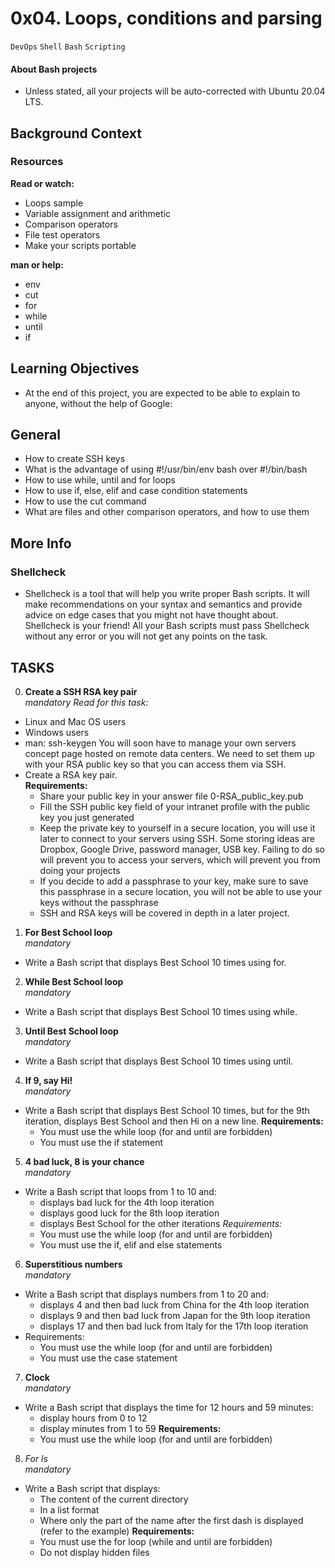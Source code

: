 # 0x04. Loops, conditions and parsing
`DevOps` `Shell` `Bash` `Scripting`

#### About Bash projects
- Unless stated, all your projects will be auto-corrected with Ubuntu 20.04 LTS.

## Background Context
### Resources
**Read or watch:**
- Loops sample
- Variable assignment and arithmetic
- Comparison operators
- File test operators
- Make your scripts portable

**man or help:**
- env
- cut
- for
- while
- until
- if

## Learning Objectives
- At the end of this project, you are expected to be able to explain to anyone, without the help of Google:

## General
- How to create SSH keys
- What is the advantage of using #!/usr/bin/env bash over #!/bin/bash
- How to use while, until and for loops
- How to use if, else, elif and case condition statements
- How to use the cut command
- What are files and other comparison operators, and how to use them

## More Info
### Shellcheck
- Shellcheck is a tool that will help you write proper Bash scripts. It will make recommendations on your syntax and semantics and provide advice on edge cases that you might not have thought about. Shellcheck is your friend! All your Bash scripts must pass Shellcheck without any error or you will not get any points on the task.

## TASKS
0. **Create a SSH RSA key pair** <br>
*mandatory*
*Read for this task:*
- Linux and Mac OS users
- Windows users
- man: ssh-keygen
You will soon have to manage your own servers concept page hosted on remote data centers. We need to set them up with your RSA public key so that you can access them via SSH.
- Create a RSA key pair.<br>
**Requirements:**
  - Share your public key in your answer file 0-RSA_public_key.pub
  - Fill the SSH public key field of your intranet profile with the public key you just generated
  - Keep the private key to yourself in a secure location, you will use it later to connect to your servers using SSH. Some storing ideas are Dropbox, Google Drive, password manager, USB key. Failing to do so will prevent you to access your servers, which will prevent you from doing your projects
  - If you decide to add a passphrase to your key, make sure to save this passphrase in a secure location, you will not be able to use your keys without the passphrase
  - SSH and RSA keys will be covered in depth in a later project.

1. **For Best School loop** <br>
*mandatory*
- Write a Bash script that displays Best School 10 times using for.

2. **While Best School loop** <br>
*mandatory*
- Write a Bash script that displays Best School 10 times using while.

3. **Until Best School loop** <br>
*mandatory*
- Write a Bash script that displays Best School 10 times using until.

4. **If 9, say Hi!** <br>
*mandatory*
- Write a Bash script that displays Best School 10 times, but for the 9th iteration, displays Best School and then Hi on a new line.
**Requirements:**
  - You must use the while loop (for and until are forbidden)
  - You must use the if statement

5. **4 bad luck, 8 is your chance** <br>
*mandatory*
- Write a Bash script that loops from 1 to 10 and:
  - displays bad luck for the 4th loop iteration
  - displays good luck for the 8th loop iteration
  - displays Best School for the other iterations
*Requirements:*<br>
  - You must use the while loop (for and until are forbidden)
  - You must use the if, elif and else statements

6. **Superstitious numbers** <br>
*mandatory*
- Write a Bash script that displays numbers from 1 to 20 and:
  - displays 4 and then bad luck from China for the 4th loop iteration
  - displays 9 and then bad luck from Japan for the 9th loop iteration
  - displays 17 and then bad luck from Italy for the 17th loop iteration
- Requirements:
  - You must use the while loop (for and until are forbidden)
  - You must use the case statement

7. **Clock** <br>
*mandatory*
- Write a Bash script that displays the time for 12 hours and 59 minutes:
  - display hours from 0 to 12
  - display minutes from 1 to 59
**Requirements:**<br>
  - You must use the while loop (for and until are forbidden)

8. *For ls* <br>
*mandatory*
- Write a Bash script that displays:
  - The content of the current directory
  - In a list format
  - Where only the part of the name after the first dash is displayed (refer to the example)
**Requirements:** <br>
  - You must use the for loop (while and until are forbidden)
  - Do not display hidden files
